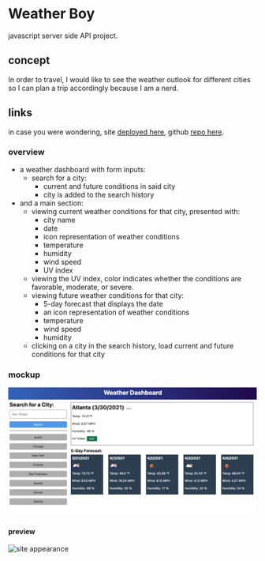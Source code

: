 # Weather Boy

javascript server side API project.

## concept

In order to travel, I would like to see the weather outlook for different cities so I can plan a trip accordingly because I am a nerd.

## links

in case you were wondering, site [deployed here](https://japankid-code.github.io/weather-kid), github [repo here](https://github.com/japankid-code/weather-kid).

### overview

* a weather dashboard with form inputs:
  * search for a city:
    * current and future conditions in said city
    * city is added to the search history
* and a main section:
  * viewing current weather conditions for that city, presented with:
    * city name
    * date
    * icon representation of weather conditions
    * temperature
    * humidity
    * wind speed
    * UV index
  * viewing the UV index, color indicates whether the conditions are favorable, moderate, or severe.
  * viewing future weather conditions for that city:
    * 5-day forecast that displays the date
    * an icon representation of weather conditions
    * temperature
    * wind speed
    * humidity
  * clicking on a city in the search history, load current and future conditions for that city
  


### mockup

![gif showing site functionality](weather-app-demo.png)

#### preview

![site appearance](preview-wb.png)
